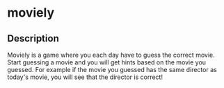 # moviely

## Description

Moviely is a game where you each day have to guess the correct movie. Start guessing a movie and you will get hints based on the movie you guessed. For example if the movie you guessed has the same director as today's movie, you will see that the director is correct!
